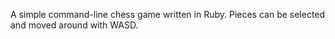 A simple command-line chess game written in Ruby. Pieces can be selected and
moved around with WASD.
